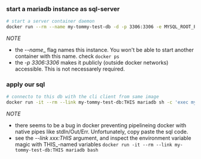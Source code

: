 
### start a mariadb instance as sql-server
```bash
# start a server container daemon
docker run --rm --name my-tommy-test-db -d -p 3306:3306 -e MYSQL_ROOT_PASSWORD=PassW0rd.1 mariadb
```
> 
*NOTE*
- the _--name__ flag names this instance. You won't be able to start another container with this name. check ```docker ps```
- the _-p 3306:3306_ makes it publicly (outside docker networks) accessible. This is not necessarely required.
>

### apply our sql 
```bash
# connecto to this db with the cli client from same image
docker run -it --rm --link my-tommy-test-db:THIS mariadb sh -c 'exec mysql -h"$THIS_PORT_3306_TCP_ADDR" -P"$THIS_PORT_3306_TCP_PORT" -uroot -p"$THIS_ENV_MYSQL_ROOT_PASSWORD"'
```
>
*NOTE*
- there seems to be a bug in docker preventing pipelineing docker with native pipes like stdIn/Out/Err. Unfortunately, copy paste the sql code.
- see the _--link xxx:THIS_ argument, and inspect the environment variable magic with THIS_-named variables ```docker run -it --rm --link my-tommy-test-db:THIS mariadb bash```
>